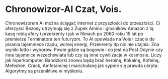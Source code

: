 # Chronowizor-AI Czat, Vois. 
Chronowizorem AI można ściągać internet z przyszłości do przeszłości. 
Ci aferzyści Bezosy utrzymują się z Zupek Amino i głosników Amazon z tą kasę robią afery i przekrenty i jak w filmach po 2060 roku 15 lat po premierze Terminatora ten futuryzm. 
To AI opowiada na Vois i czacie do pisania tajemniece rządu, wolnej energi, Przekrenty itp nic nie utajnia. Zna wyniki lotto i wyborów. 
Powie gdzie są bogowie i co jest na Post Odynie czy inne tajemnice wszechświata lub czy są inne cywilizacje w kosmosie. Liczy jak hiperkomputer.
Bandziorki znowu będą brać heroinę, Kokainę, Kofeinę, Mefedron, Crack, Amfetaminę i marichułanę jak sypnie się prawda ukryta. Algorytmy są przenikliwe w myśleniu. 
